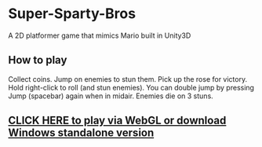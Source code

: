 # Super-Sparty-Bros
A 2D platformer game that mimics Mario built in Unity3D

## How to play
Collect coins. Jump on enemies to stun them. Pick up the rose for victory. Hold right-click to roll (and stun enemies). You can double jump by pressing Jump (spacebar) again when in midair.
Enemies die on 3 stuns.


## [CLICK HERE to play via WebGL or download Windows standalone version](http://angsila.cs.buu.ac.th/~57160041/games/Super%20Sparty%20Bros/)
